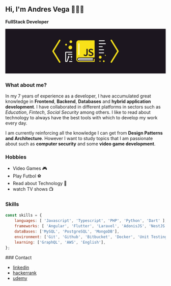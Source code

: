 ## Hi, I'm Andres Vega 👨🏻‍💻 
**FullStack Developer**

![](./assets/js_banner.webp)

### What about me?

In my 7 years of experience as a developer, I have accumulated great knowledge in **Frontend**, **Backend**, **Databases** and **hybrid application development**. I have collaborated in different platforms in sectors such as _Education_, _Fintech_, _Social Security_ among others. I like to read about technology to always have the best tools with which to develop my work every day.

I am currently reinforcing all the knowledge I can get from **Design Patterns and Architecture**. However I want to study topics that I am passionate about such as **computer security** and some **video game development**.

### Hobbies

*   Video Games 🎮
*   Play Futbol ⚽️
*   Read about Technology 📖
*   watch TV shows 📺

### Skills

```js
const skills = {
    languages: [ 'Javascript', 'Typescript', 'PHP', 'Python', 'Dart' ],
    frameworks: [ 'Angular', 'Flutter', 'Laravel', 'AdonisJS', 'NestJS', React' Native', 'React', 'Ionic', 'Express'],
    dataBases: ['MySQL', 'PostgreSQL', 'MongoDB'],
    environment: ['Git', 'Github', 'Bitbucket', 'Docker', 'Unit Testing'],
    learning: ['GraphQL', 'AWS', 'English'],
};
```
                
            

### Contact

*   [linkedin](https://www.linkedin.com/in/andres-vega-89a0558a/)
*   [hackerrank](https://www.hackerrank.com/elb_andres8)
*   [udemy](https://www.udemy.com/user/88efbec4-3461-4970-ae43-a3d8485ed240/)
<!--
**eandres8/eandres8** is a ✨ _special_ ✨ repository because its `README.md` (this file) appears on your GitHub profile.

Here are some ideas to get you started:

- 🔭 I’m currently working on ...
- 🌱 I’m currently learning ...
- 👯 I’m looking to collaborate on ...
- 🤔 I’m looking for help with ...
- 💬 Ask me about ...
- 📫 How to reach me: ...
- 😄 Pronouns: ...
- ⚡ Fun fact: ...
-->
